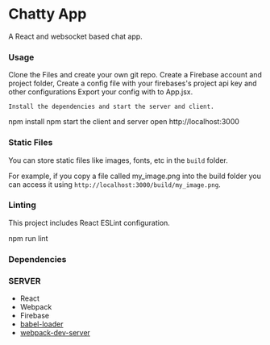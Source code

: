 Chatty App
=====================

A React and websocket based chat app.

### Usage

Clone the Files and create your own git repo.
Create a Firebase account and project folder,
Create a config file with your firebases's project api key and other configurations
Export your config with to App.jsx.

```
Install the dependencies and start the server and client.
```
npm install
npm start the client and server
open http://localhost:3000


### Static Files

You can store static files like images, fonts, etc in the `build` folder.

For example, if you copy a file called my_image.png into the build folder you can access it using `http://localhost:3000/build/my_image.png`.

### Linting

This project includes React ESLint configuration.


npm run lint


### Dependencies
### SERVER 
* React
* Webpack
* Firebase
* [babel-loader](https://github.com/babel/babel-loader)
* [webpack-dev-server](https://github.com/webpack/webpack-dev-server)